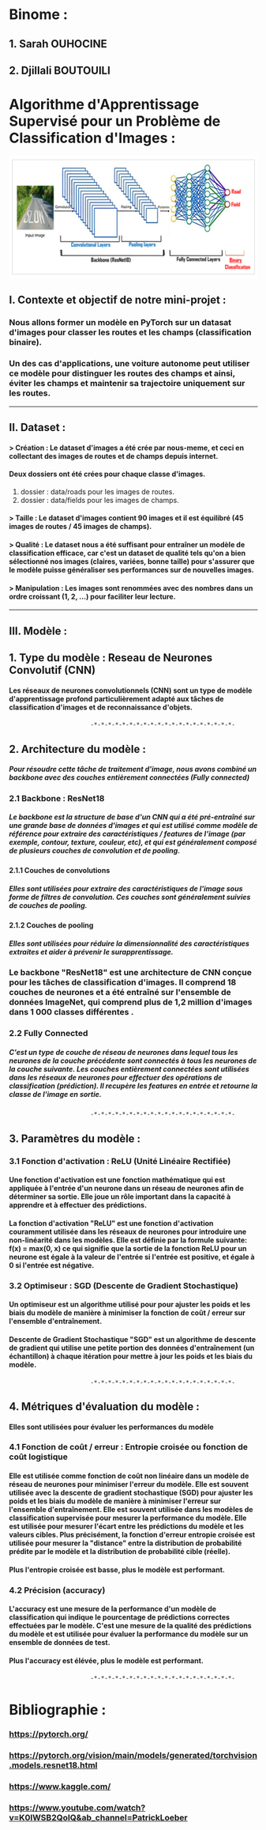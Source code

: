# Binome : 
  ## 1. Sarah OUHOCINE
  ## 2. Djillali BOUTOUILI
  
# **Algorithme d'Apprentissage Supervisé pour un Problème de Classification d'Images** :

![Mini-Projet](Capture.PNG)

## I. **Contexte et objectif de notre mini-projet :** 
### Nous allons former un modèle en PyTorch sur un datasat d'images pour classer les routes et les champs (classification binaire).
### Un des cas d'applications, une voiture autonome peut utiliser ce modèle pour distinguer les routes des champs et ainsi, éviter les champs et maintenir sa trajectoire  uniquement sur les routes.

__________________________________________________________________________________________________________________________
## II. **Dataset :**

#### **> Création** : Le dataset d'images a été crée par nous-meme, et ceci en collectant des images de routes et de champs depuis internet.
#### Deux dossiers ont été crées pour chaque classe d'images.
1.   dossier : data/roads pour les images de routes.
2.   dossier : data/fields pour les images de champs.

#### **> Taille** : Le dataset d'images contient 90 images et il est équilibré (45 images de routes / 45 images de champs).
 
#### **> Qualité** : Le dataset nous a été suffisant pour entraîner un modèle de classification efficace, car  c'est un dataset de qualité tels qu'on a bien sélectionné nos images (claires, variées, bonne taille) pour s'assurer que le modèle puisse généraliser ses performances sur de nouvelles images. 

#### **> Manipulation** : Les images sont renommées avec des nombres dans un ordre croissant (1, 2, ...) pour faciliter leur lecture.

__________________________________________________________________________________________________________________________

## III. **Modèle :** 
## 1. Type du modèle : Reseau de Neurones Convolutif (CNN)  
#### Les réseaux de neurones convolutionnels (CNN) sont un type de modèle d'apprentissage profond particulièrement adapté aux tâches de classification d'images et de reconnaissance d'objets.

                           -*-*-*-*-*-*-*-*-*-*-*-*-*-*-*-*-*-*-*-*-
## 2. Architecture du modèle : 
##### Pour résoudre cette tâche de traitement d'image, nous avons combiné un backbone avec des couches entièrement connectées (Fully connected)  

### 2.1 Backbone : ResNet18 
##### Le backbone est la structure de base d'un CNN qui a été pré-entraîné sur une grande base de données d'images et qui est utilisé comme modèle de référence pour extraire des caractéristiques / features de l'image (par exemple, contour, texture, couleur, etc), et qui est généralement composé de plusieurs couches de convolution et de pooling.
#### 2.1.1 Couches de convolutions 
##### Elles sont utilisées pour extraire des caractéristiques de l'image sous forme de filtres de convolution. Ces couches sont généralement suivies de couches de pooling.
#### 2.1.2 Couches de pooling
##### Elles sont utilisées pour réduire la dimensionnalité des caractéristiques extraites et aider à prévenir le surapprentissage.

### **Le backbone "ResNet18" est une architecture de CNN conçue pour les tâches de classification d'images. Il comprend 18 couches de neurones et a été entraîné sur l'ensemble de données ImageNet, qui comprend plus de 1,2 million d'images dans 1 000 classes différentes** .

### 2.2 Fully Connected
##### C'est un type de couche de réseau de neurones dans lequel tous les neurones de la couche précédente sont connectés à tous les neurones de la couche suivante. Les couches entièrement connectées sont utilisées dans les réseaux de neurones pour effectuer des opérations de classification (prédiction). Il recupère les features en entrée et retourne la classe de l'image en sortie.

                           -*-*-*-*-*-*-*-*-*-*-*-*-*-*-*-*-*-*-*-*-
## 3. Paramètres du modèle :

### 3.1 Fonction d'activation : ReLU (Unité Linéaire Rectifiée)
#### Une fonction d'activation est une fonction mathématique qui est appliquée à l'entrée d'un neurone dans un réseau de neurones afin de déterminer sa sortie. Elle joue un rôle important dans la capacité à apprendre et à effectuer des prédictions.
#### **La fonction d'activation "ReLU" est une fonction d'activation couramment utilisée dans les réseaux de neurones pour introduire une non-linéarité dans les modèles. Elle est définie par la formule suivante: f(x) = max(0, x) ce qui signifie que la sortie de la fonction ReLU pour un neurone est égale à la valeur de l'entrée si l'entrée est positive, et égale à 0 si l'entrée est négative**.

### 3.2 Optimiseur : SGD (Descente de Gradient Stochastique)
#### Un optimiseur est un algorithme utilisé pour pour ajuster les poids et les biais du modèle de manière à minimiser la fonction de coût / erreur sur l'ensemble d'entraînement.
#### **Descente de Gradient Stochastique "SGD" est un algorithme de descente de gradient qui utilise une petite portion des données d'entraînement (un échantillon) à chaque itération pour mettre à jour les poids et les biais du modèle**.

                           -*-*-*-*-*-*-*-*-*-*-*-*-*-*-*-*-*-*-*-*-
## 4. Métriques d'évaluation du modèle : 
#### Elles sont utilisées pour évaluer les performances du modèle

### 4.1 Fonction de coût / erreur : Entropie croisée ou fonction de coût logistique
#### Elle est utilisée comme fonction de coût non linéaire dans un modèle de réseau de neurones pour minimiser l'erreur du modèle. Elle est souvent utilisée avec la descente de gradient stochastique (SGD) pour ajuster les poids et les biais du modèle de manière à minimiser l'erreur sur l'ensemble d'entraînement. Elle est souvent utilisée dans les modèles de classification supervisée pour mesurer la performance du modèle. Elle est utilisée pour mesurer l'écart entre les prédictions du modèle et les valeurs cibles. Plus précisément, la fonction d'erreur entropie croisée est utilisée pour mesurer la "distance" entre la distribution de probabilité prédite par le modèle et la distribution de probabilité cible (réelle).
####  **Plus l'entropie croisée est basse, plus le modèle est performant**.

### 4.2 Précision (accuracy)
#### L'accuracy est une mesure de la performance d'un modèle de classification qui indique le pourcentage de prédictions correctes effectuées par le modèle. C'est une mesure de la qualité des prédictions du modèle et est utilisée pour évaluer la performance du modèle sur un ensemble de données de test.
####  **Plus l'accuracy est élévée, plus le modèle est performant**.
                           -*-*-*-*-*-*-*-*-*-*-*-*-*-*-*-*-*-*-*-*-

# **Bibliographie** :
### https://pytorch.org/
### https://pytorch.org/vision/main/models/generated/torchvision.models.resnet18.html
### https://www.kaggle.com/
### https://www.youtube.com/watch?v=K0lWSB2QoIQ&ab_channel=PatrickLoeber
